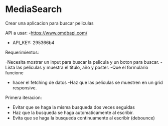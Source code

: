 # MediaSearch

Crear una aplicacion para buscar peliculas

API a usar: -https://www.omdbapi.com/

- API_KEY: 295366b4

Requerimientos:

-Necesita mostrar un input para buscar la pelicula y un boton para buscar.
-Lista las peliculas y muestra el titulo, año y poster.
-Que el formulario funcione

- hacer el fetching de datos
  -Haz que las peliculas se muestren en un grid responsive.

Primera iteracion:

- Evitar que se haga la misma busqueda dos veces seguidas
- Haz que la busqueda se haga automaticamente al escribir.
- Evita que se haga la busqueda continuamente al escribir (debounce)
